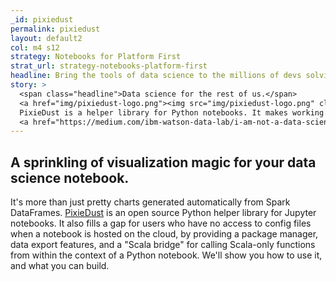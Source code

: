 ```yaml
---
_id: pixiedust
permalink: pixiedust
layout: default2
col: m4 s12
strategy: Notebooks for Platform First
strat_url: strategy-notebooks-platform-first
headline: Bring the tools of data science to the millions of devs solving data problems.
story: >
  <span class="headline">Data science for the rest of us.</span>
  <a href="img/pixiedust-logo.png"><img src="img/pixiedust-logo.png" class="story-img-4" /></a>
  PixieDust is a helper library for Python notebooks. It makes working with data simpler.
  <a href="https://medium.com/ibm-watson-data-lab/i-am-not-a-data-scientist-efe7ca6ceba2">Learn more about PixieDust<span class="story-icon"><i class="fa fa-long-arrow-right fa-lg" aria-hidden="true"></i></span></a>
---
```


## A sprinkling of visualization magic for your data science notebook.

It's more than just pretty charts generated automatically from Spark DataFrames.
[PixieDust]() is an open source Python helper library for Jupyter notebooks. It also
fills a gap for users who have no access to config files when a notebook is hosted
on the cloud, by providing a package manager, data export features, and a "Scala
bridge" for calling Scala-only functions from within the context of a Python notebook.
We'll show you how to use it, and what you can build.
